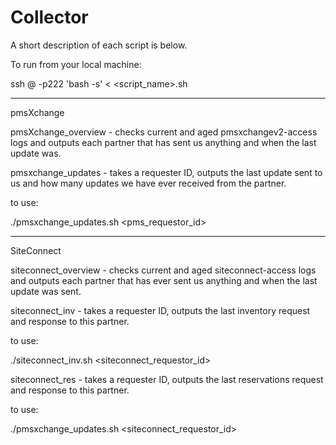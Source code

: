 Collector
==================================

A short description of each script is below.

To run from your local machine:

ssh <user>@<server> -p222 'bash -s' < <script_name>.sh

----------------------------------

pmsXchange

pmsXchange_overview - checks current and aged pmsxchangev2-access logs and outputs each partner that has sent us anything and when the last update was.

pmsxchange_updates - takes a requester ID, outputs the last update sent to us and how many updates we have ever received from the partner.

to use:

./pmsxchange_updates.sh <pms_requestor_id>

----------------------------------

SiteConnect

siteconnect_overview - checks current and aged siteconnect-access logs and outputs each partner that has ever sent us anything and when the last update was sent.

siteconnect_inv - takes a requester ID, outputs the last inventory request and response to this partner.

to use:

./siteconnect_inv.sh <siteconnect_requestor_id>

siteconnect_res - takes a requester ID, outputs the last reservations request and response to this partner.

to use:

./pmsxchange_updates.sh <siteconnect_requestor_id>
